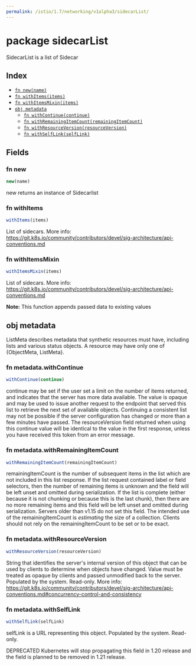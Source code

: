 ```yaml
---
permalink: /istio/1.7/networking/v1alpha3/sidecarList/
---
```


# package sidecarList

SidecarList is a list of Sidecar

## Index

* [`fn new(name)`](#fn-new)
* [`fn withItems(items)`](#fn-withitems)
* [`fn withItemsMixin(items)`](#fn-withitemsmixin)
* [`obj metadata`](#obj-metadata)
  * [`fn withContinue(continue)`](#fn-metadatawithcontinue)
  * [`fn withRemainingItemCount(remainingItemCount)`](#fn-metadatawithremainingitemcount)
  * [`fn withResourceVersion(resourceVersion)`](#fn-metadatawithresourceversion)
  * [`fn withSelfLink(selfLink)`](#fn-metadatawithselflink)

## Fields

### fn new

```ts
new(name)
```

new returns an instance of Sidecarlist

### fn withItems

```ts
withItems(items)
```

List of sidecars. More info: https://git.k8s.io/community/contributors/devel/sig-architecture/api-conventions.md

### fn withItemsMixin

```ts
withItemsMixin(items)
```

List of sidecars. More info: https://git.k8s.io/community/contributors/devel/sig-architecture/api-conventions.md

**Note:** This function appends passed data to existing values

## obj metadata

ListMeta describes metadata that synthetic resources must have, including lists and various status objects. A resource may have only one of {ObjectMeta, ListMeta}.

### fn metadata.withContinue

```ts
withContinue(continue)
```

continue may be set if the user set a limit on the number of items returned, and indicates that the server has more data available. The value is opaque and may be used to issue another request to the endpoint that served this list to retrieve the next set of available objects. Continuing a consistent list may not be possible if the server configuration has changed or more than a few minutes have passed. The resourceVersion field returned when using this continue value will be identical to the value in the first response, unless you have received this token from an error message.

### fn metadata.withRemainingItemCount

```ts
withRemainingItemCount(remainingItemCount)
```

remainingItemCount is the number of subsequent items in the list which are not included in this list response. If the list request contained label or field selectors, then the number of remaining items is unknown and the field will be left unset and omitted during serialization. If the list is complete (either because it is not chunking or because this is the last chunk), then there are no more remaining items and this field will be left unset and omitted during serialization. Servers older than v1.15 do not set this field. The intended use of the remainingItemCount is *estimating* the size of a collection. Clients should not rely on the remainingItemCount to be set or to be exact.

### fn metadata.withResourceVersion

```ts
withResourceVersion(resourceVersion)
```

String that identifies the server's internal version of this object that can be used by clients to determine when objects have changed. Value must be treated as opaque by clients and passed unmodified back to the server. Populated by the system. Read-only. More info: https://git.k8s.io/community/contributors/devel/sig-architecture/api-conventions.md#concurrency-control-and-consistency

### fn metadata.withSelfLink

```ts
withSelfLink(selfLink)
```

selfLink is a URL representing this object. Populated by the system. Read-only.

DEPRECATED Kubernetes will stop propagating this field in 1.20 release and the field is planned to be removed in 1.21 release.
